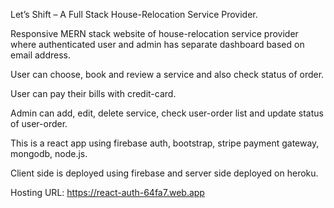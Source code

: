 Let’s Shift – A Full Stack House-Relocation Service Provider.

Responsive MERN stack website of house-relocation service provider where authenticated user and admin has separate dashboard based on email address.

User can choose, book and review a service and also check status of order.

User can pay their bills with credit-card.

Admin can add, edit, delete service, check user-order list and update status of user-order.

This is a react app using firebase auth, bootstrap, stripe payment gateway, mongodb, node.js.

Client side is deployed using firebase and server side deployed on heroku.


Hosting URL: https://react-auth-64fa7.web.app

